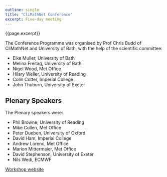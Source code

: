 ```yaml
---
outline: single
title: "CliMathNet Conference"
excerpt: Five-day meeting
---
```

{{page.excerpt}}

The Conference Programme was organised by Prof Chris Budd of CliMathNet and University of Bath, with the help of the scientific committee:

- Eike Muller, University of Bath
- Melina Freitag, University of Bath
- Nigel Wood, Met Office
- Hilary Weller, University of Reading
- Colin Cotter, Imperial College
- John Thuburn, University of Exeter
 

## Plenary Speakers
The Plenary speakers were:

- Phil Browne, University of Reading
- Mike Cullen, Met Office
- Peter Dueben, University of Oxford
- David Ham, Imperial College
- Andrew Lorenc, Met Office
- Marion Mittermaier, Met Office
- David Stephenson, University of Exeter
- Nils Wedi, ECMWF

[Workshop website](http://emps.exeter.ac.uk/climathnet/meetingsandevents/conference2015/)